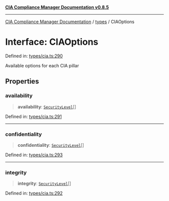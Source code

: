 [**CIA Compliance Manager Documentation v0.8.5**](../../README.md)

***

[CIA Compliance Manager Documentation](../../modules.md) / [types](../README.md) / CIAOptions

# Interface: CIAOptions

Defined in: [types/cia.ts:290](https://github.com/Hack23/cia-compliance-manager/blob/4f2006283e1cd56feb8daea1f810b2bc8c1b1d1b/src/types/cia.ts#L290)

Available options for each CIA pillar

## Properties

### availability

> **availability**: [`SecurityLevel`](../../index/type-aliases/SecurityLevel.md)[]

Defined in: [types/cia.ts:291](https://github.com/Hack23/cia-compliance-manager/blob/4f2006283e1cd56feb8daea1f810b2bc8c1b1d1b/src/types/cia.ts#L291)

***

### confidentiality

> **confidentiality**: [`SecurityLevel`](../../index/type-aliases/SecurityLevel.md)[]

Defined in: [types/cia.ts:293](https://github.com/Hack23/cia-compliance-manager/blob/4f2006283e1cd56feb8daea1f810b2bc8c1b1d1b/src/types/cia.ts#L293)

***

### integrity

> **integrity**: [`SecurityLevel`](../../index/type-aliases/SecurityLevel.md)[]

Defined in: [types/cia.ts:292](https://github.com/Hack23/cia-compliance-manager/blob/4f2006283e1cd56feb8daea1f810b2bc8c1b1d1b/src/types/cia.ts#L292)
